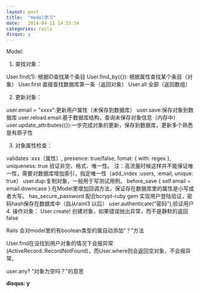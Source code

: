 ```yaml
---
layout: post
title:  "model学习"
date:   2014-04-11 14:55:34
categories: rails
disqus: y
---
```

Model:

1. 查找对象：

User.find(1): 根据ID查找某个条目
User.find_by({}): 根据属性查找某个条目（对象）
User.first 直接查找数据库第一条（返回对象）
User.all 全部（返回数组）

2. 更新对象：

user.email = "xxxx":更新用户属性（未保存到数据库）
user.save:保存对象到数据库
user.reload.email:基于数据库结构，查询未保存对象信息（内存中）
user.update_attributes({}):一步完成对象的更新，保存到数据库，更新多个熟悉是有原子性

3. 对象属性检查：

validates :xxx（属性）, presence: true/false, fomat: { with: regex }, uniqueness: true 验证非空、格式、唯一性。
注：高流量时候这样并不能保证唯一性，需要对数据库增加索引，指定唯一性（add_index :users, :email, unique: true）
user.dup:复制对象，一般用于写测试用例。
before_save { self.email = email.downcase }:在Model里增加回调方法，保证存在数据库里的属性是小写或者大写。
has_secure_password 配合bcrypt-ruby gem 实现用户登陆验证，密码hash保存在数据库中（自从rainl3 以后）
user.authenticate("密码"),验证用户
4. 操作对象：
User.create! 创建对象，如果错误抛出异常，而不是静默的返回false

Rails 会对model里的有boolean类型的属自动添加“？”方法

User.find在没找到用户对象的情况下会报异常(ActiveRecord::RecordNotFound)，而User.where则会返回空对象，不会报异常。

user.any? “对象为空吗？”的意思

**disqus: y**
